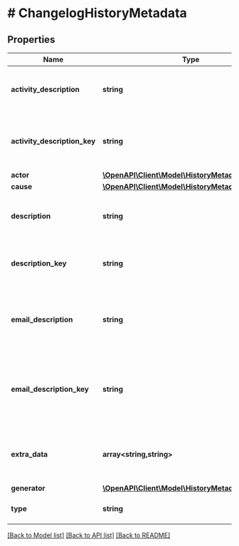 # # ChangelogHistoryMetadata

## Properties

Name | Type | Description | Notes
------------ | ------------- | ------------- | -------------
**activity_description** | **string** | The activity described in the history record. | [optional]
**activity_description_key** | **string** | The key of the activity described in the history record. | [optional]
**actor** | [**\OpenAPI\Client\Model\HistoryMetadataActor**](HistoryMetadataActor.md) |  | [optional]
**cause** | [**\OpenAPI\Client\Model\HistoryMetadataCause**](HistoryMetadataCause.md) |  | [optional]
**description** | **string** | The description of the history record. | [optional]
**description_key** | **string** | The description key of the history record. | [optional]
**email_description** | **string** | The description of the email address associated the history record. | [optional]
**email_description_key** | **string** | The description key of the email address associated the history record. | [optional]
**extra_data** | **array<string,string>** | Additional arbitrary information about the history record. | [optional]
**generator** | [**\OpenAPI\Client\Model\HistoryMetadataGenerator**](HistoryMetadataGenerator.md) |  | [optional]
**type** | **string** | The type of the history record. | [optional]

[[Back to Model list]](../../README.md#models) [[Back to API list]](../../README.md#endpoints) [[Back to README]](../../README.md)
